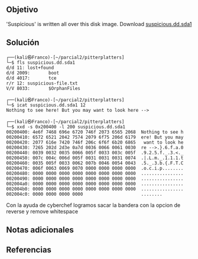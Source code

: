 ## Objetivo
'Suspicious' is written all over this disk image. Download [suspicious.dd.sda1](https://jupiter.challenges.picoctf.org/static/c4852a91e1d0d180c75af188ea8d8a2c/suspicious.dd.sda1)
## Solución
```
┌──(kali㉿Franco)-[~/parcial2/pitterplatters]
└─$ fls suspicious.dd.sda1                         
d/d 11: lost+found
d/d 2009:       boot
d/d 4017:       tce
r/r 12: suspicious-file.txt
V/V 8033:       $OrphanFiles
                                                                                               
┌──(kali㉿Franco)-[~/parcial2/pitterplatters]
└─$ icat suspicious.dd.sda1 12               
Nothing to see here! But you may want to look here -->
                                                                                               
┌──(kali㉿Franco)-[~/parcial2/pitterplatters]
└─$ xxd -s 0x200400 -l 200 suspicious.dd.sda1 
00200400: 4e6f 7468 696e 6720 746f 2073 6565 2068  Nothing to see h
00200410: 6572 6521 2042 7574 2079 6f75 206d 6179  ere! But you may
00200420: 2077 616e 7420 746f 206c 6f6f 6b20 6865   want to look he
00200430: 7265 202d 2d3e 0a7d 0036 0066 0061 0030  re -->.}.6.f.a.0
00200440: 0039 0032 0035 0066 005f 0033 003c 005f  .9.2.5.f._.3.<._
00200450: 007c 004c 006d 005f 0031 0031 0031 0074  .|.L.m._.1.1.1.t
00200460: 0035 005f 0033 0062 007b 0046 0054 0043  .5._.3.b.{.F.T.C
00200470: 006f 0063 0069 0070 0000 0000 0000 0000  .o.c.i.p........
00200480: 0000 0000 0000 0000 0000 0000 0000 0000  ................
00200490: 0000 0000 0000 0000 0000 0000 0000 0000  ................
002004a0: 0000 0000 0000 0000 0000 0000 0000 0000  ................
002004b0: 0000 0000 0000 0000 0000 0000 0000 0000  ................
002004c0: 0000 0000 0000 0000                      ........

```

Con la ayuda de cyberchef logramos sacar la bandera con la opcion de reverse y remove whitespace 
## Notas adicionales

## Referencias